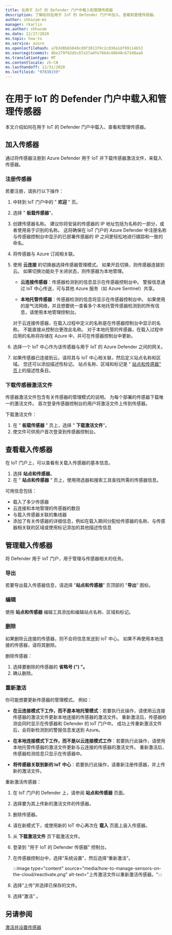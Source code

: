 ```yaml
---
title: 在用于 IoT 的 Defender 门户中载入和管理传感器
description: 了解如何在用于 IoT 的 Defender 门户中加入、查看和管理传感器。
author: shhazam-ms
manager: rkarlin
ms.author: shhazam
ms.date: 12/27/2020
ms.topic: how-to
ms.service: azure
ms.openlocfilehash: a763d8b65049cd9f301379c2c038a1d799114653
ms.sourcegitcommit: 8be279f92d5c07a37adfe766dc40648c673d8aa8
ms.translationtype: MT
ms.contentlocale: zh-CN
ms.lasthandoff: 12/31/2020
ms.locfileid: "97838159"
---
```

# <a name="onboard-and-manage-sensors-in-the-defender-for-iot-portal"></a>在用于 IoT 的 Defender 门户中载入和管理传感器

本文介绍如何在用于 IoT 的 Defender 门户中载入、查看和管理传感器。

## <a name="onboard-sensors"></a>加入传感器

通过将传感器注册到 Azure Defender 用于 IoT 并下载传感器激活文件，来载入传感器。

### <a name="register-the-sensor"></a>注册传感器

若要注册，请执行以下操作：

1. 中转到 IoT 门户中的 " **欢迎** " 页。
1. 选择 " **板载传感器**"。
1. 创建传感器名称。 建议你将安装的传感器的 IP 地址包括为名称的一部分，或者使用易于识别的名称。 这将确保在 IoT 门户的 Azure Defender 中注册名称与传感器控制台中显示的已部署传感器的 IP 之间更轻松地进行跟踪和一致的命名。
1. 将传感器与 Azure 订阅相关联。
1. 使用 **云连接** 的切换器选择传感器管理模式。 如果开启切换，则传感器连接到云。 如果切换功能处于关闭状态，则传感器为本地管理。

   - **云连接传感器**：传感器检测到的信息显示在传感器控制台中。 警报信息通过 IoT 中心传送，可与其他 Azure 服务（如 Azure Sentinel）共享。

   - **本地托管传感器**：传感器检测的信息将显示在传感器控制台中。 如果使用的是气流网络，并且想要统一查看多个本地托管传感器检测到的所有信息，请使用本地管理控制台。

   对于云连接传感器，在载入过程中定义的名称是在传感器控制台中显示的名称。 不能直接从控制台更改此名称。 对于本地托管的传感器，在载入过程中应用的名称将存储在 Azure 中，并可在传感器控制台中更新。

1. 选择一个 IoT 中心作为该传感器与用于 IoT 的 Azure Defender 之间的网关。
1. 如果传感器已连接到云，请将其与 IoT 中心相关联，然后定义站点名称和区域。 您还可以添加描述性标记。 站点名称、区域和标记是 " [站点和传感器" 页](#view-onboarded-sensors)上的描述性条目。

### <a name="download-the-sensor-activation-file"></a>下载传感器激活文件

传感器激活文件包含有关传感器的管理模式的说明。 为每个部署的传感器下载唯一的激活文件。 首次登录传感器控制台的用户将激活文件上传到传感器。

下载激活文件：

1. 在 " **板载传感器** " 页上，选择 " **下载激活文件**"。
1. 使文件可供用户首次登录到传感器控制台。

## <a name="view-onboarded-sensors"></a>查看载入传感器

在 IoT 门户上，可以查看有关载入传感器的基本信息。 

1. 选择 **站点和传感器**。
1. 在 " **站点和传感器** " 页上，使用筛选器和搜索工具查找所需的传感器信息。

可用信息包括：

- 载入了多少传感器
- 云连接和本地管理的传感器的数目
- 与载入传感器关联的集线器
- 添加了有关传感器的详细信息，例如在载入期间分配给传感器的名称、与传感器相关联的区域或使用标记添加的其他描述性信息

## <a name="manage-onboarded-sensors"></a>管理载入传感器

将 Defender 用于 IoT 门户，用于管理与传感器相关的任务。

### <a name="export"></a>导出

若要导出载入传感器信息，请选择 "**站点和传感器**" 页顶部的 "**导出**" 图标。

### <a name="edit"></a>编辑

使用 **站点和传感器** 编辑工具添加和编辑站点名称、区域和标记。

### <a name="delete"></a>删除

如果删除云连接的传感器，则不会将信息发送到 IoT 中心。 如果不再使用本地连接的传感器，请将其删除。

删除传感器：

1. 选择要删除的传感器的 **省略号 (") "。** 
1. 确认删除。

### <a name="reactivate"></a>重新激活

你可能想要更新传感器的管理模式。 例如：

- **在云连接模式下工作，而不是本地托管模式**：若要执行此操作，请使用云连接传感器的激活文件更新本地连接的传感器的激活文件。 重新激活后，传感器检测会同时显示在传感器和 Defender 的 IoT 门户中。 成功上传重新激活文件后，会将新检测到的警报信息发送到 Azure。

- **在本地连接模式下工作，而不是以云连接模式工作**：若要执行此操作，请使用本地托管传感器的激活文件更新与云连接的传感器的激活文件。 重新激活后，传感器检测信息只显示在传感器中。

- **将传感器关联到新的 IoT 中心**：若要执行此操作，请重新注册传感器，并上传新的激活文件。

重新激活传感器：

1. 在 IoT 门户的 Defender 上，请参阅 **站点和传感器** 页面。

2. 选择要为其上传新的激活文件的传感器。

3. 删除传感器。

4. 请在新模式下，或使用新的 IoT 中心再次在 **载入** 页面上装入传感器。

5. 从 **下载激活文件** 页下载激活文件。

6. 登录到 "用于 IoT 的 Defender 传感器" 控制台。

7. 在传感器控制台中，选择“系统设置”，然后选择“重新激活”。

   :::image type="content" source="media/how-to-manage-sensors-on-the-cloud/reactivate.png" alt-text="上传激活文件以重新激活传感器。":::

8. 选择“上传”并选择已保存的文件。

9. 选择“激活”  。 

## <a name="see-also"></a>另请参阅

[激活并设置传感器](how-to-activate-and-set-up-your-sensor.md)
